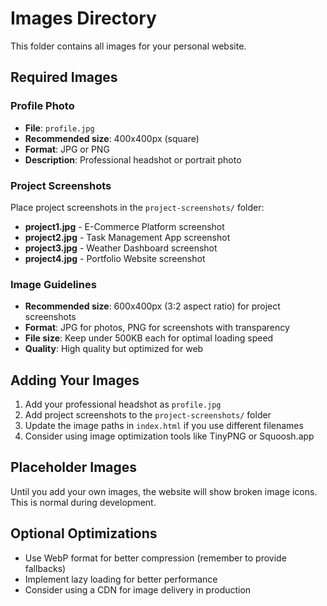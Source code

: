 # Images Directory

This folder contains all images for your personal website.

## Required Images

### Profile Photo
- **File**: `profile.jpg`
- **Recommended size**: 400x400px (square)
- **Format**: JPG or PNG
- **Description**: Professional headshot or portrait photo

### Project Screenshots
Place project screenshots in the `project-screenshots/` folder:

- **project1.jpg** - E-Commerce Platform screenshot
- **project2.jpg** - Task Management App screenshot  
- **project3.jpg** - Weather Dashboard screenshot
- **project4.jpg** - Portfolio Website screenshot

### Image Guidelines
- **Recommended size**: 600x400px (3:2 aspect ratio) for project screenshots
- **Format**: JPG for photos, PNG for screenshots with transparency
- **File size**: Keep under 500KB each for optimal loading speed
- **Quality**: High quality but optimized for web

## Adding Your Images

1. Add your professional headshot as `profile.jpg`
2. Add project screenshots to the `project-screenshots/` folder
3. Update the image paths in `index.html` if you use different filenames
4. Consider using image optimization tools like TinyPNG or Squoosh.app

## Placeholder Images
Until you add your own images, the website will show broken image icons. This is normal during development.

## Optional Optimizations
- Use WebP format for better compression (remember to provide fallbacks)
- Implement lazy loading for better performance
- Consider using a CDN for image delivery in production
